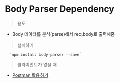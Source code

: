 # Body Parser Dependency

> 용도

- Body 데이터를 분석(parse)해서 req.body로 출력해줌

> 설치하기

      `npm install body-parser --save`

> 클라이언트가 없을 때

- [Postman 활용하기](https://www.postman.com/)
